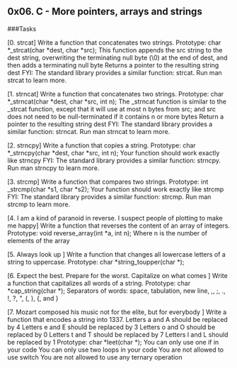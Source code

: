 ## 0x06. C - More pointers, arrays and strings

###Tasks

[0. strcat]
Write a function that concatenates two strings.
    Prototype: char *_strcat(char *dest, char *src);
    This function appends the src string to the dest string, overwriting the terminating null byte (\0) at the end of dest, and then adds a terminating null byte
    Returns a pointer to the resulting string dest
FYI: The standard library provides a similar function: strcat. Run man strcat to learn more.

[1. strncat]
Write a function that concatenates two strings.
    Prototype: char *_strncat(char *dest, char *src, int n);
    The _strncat function is similar to the _strcat function, except that
        it will use at most n bytes from src; and
        src does not need to be null-terminated if it contains n or more bytes
    Return a pointer to the resulting string dest
FYI: The standard library provides a similar function: strncat. Run man strncat to learn more.

[2. strncpy]
Write a function that copies a string.
    Prototype: char *_strncpy(char *dest, char *src, int n);
    Your function should work exactly like strncpy
FYI: The standard library provides a similar function: strncpy. Run man strncpy to learn more.

[3. strcmp]
Write a function that compares two strings.
    Prototype: int _strcmp(char *s1, char *s2);
    Your function should work exactly like strcmp
FYI: The standard library provides a similar function: strcmp. Run man strcmp to learn more.

[4. I am a kind of paranoid in reverse. I suspect people of plotting to make me happy]
Write a function that reverses the content of an array of integers.
    Prototype: void reverse_array(int *a, int n);
    Where n is the number of elements of the array

[5. Always look up ]
Write a function that changes all lowercase letters of a string to uppercase.
    Prototype: char *string_toupper(char *);

[6. Expect the best. Prepare for the worst. Capitalize on what comes ]
Write a function that capitalizes all words of a string.
    Prototype: char *cap_string(char *);
    Separators of words: space, tabulation, new line, ,, ;, ., !, ?, ", (, ), {, and }

[7. Mozart composed his music not for the elite, but for everybody ]
Write a function that encodes a string into 1337.
    Letters a and A should be replaced by 4
    Letters e and E should be replaced by 3
    Letters o and O should be replaced by 0
    Letters t and T should be replaced by 7
    Letters l and L should be replaced by 1
    Prototype: char *leet(char *);
    You can only use one if in your code
    You can only use two loops in your code
    You are not allowed to use switch
    You are not allowed to use any ternary operation
 
